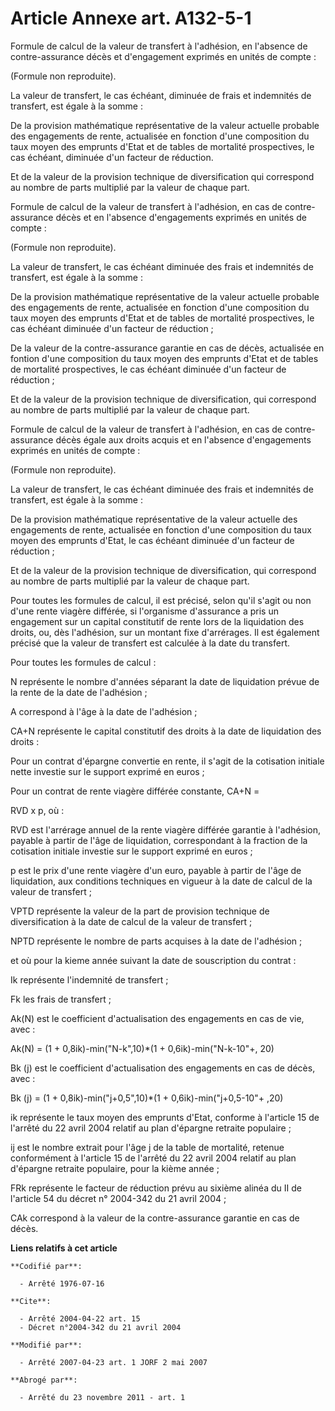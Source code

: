 # Article Annexe art. A132-5-1

Formule de calcul de la valeur de transfert à l'adhésion, en l'absence de contre-assurance décès et d'engagement exprimés en
unités de compte :

(Formule non reproduite).

La valeur de transfert, le cas échéant, diminuée de frais et indemnités de transfert, est égale à la somme :

De la provision mathématique représentative de la valeur actuelle probable des engagements de rente, actualisée en fonction
d'une composition du taux moyen des emprunts d'Etat et de tables de mortalité prospectives, le cas échéant, diminuée d'un
facteur de réduction.

Et de la valeur de la provision technique de diversification qui correspond au nombre de parts multiplié par la valeur de
chaque part.

Formule de calcul de la valeur de transfert à l'adhésion, en cas de contre-assurance décès et en l'absence d'engagements
exprimés en unités de compte :

(Formule non reproduite).

La valeur de transfert, le cas échéant diminuée des frais et indemnités de transfert, est égale à la somme :

De la provision mathématique représentative de la valeur actuelle probable des engagements de rente, actualisée en fonction
d'une composition du taux moyen des emprunts d'Etat et de tables de mortalité prospectives, le cas échéant diminuée d'un
facteur de réduction ;

De la valeur de la contre-assurance garantie en cas de décès, actualisée en fontion d'une composition du taux moyen des
emprunts d'Etat et de tables de mortalité prospectives, le cas échéant diminuée d'un facteur de réduction ;

Et de la valeur de la provision technique de diversification, qui correspond au nombre de parts multiplié par la valeur de
chaque part.

Formule de calcul de la valeur de transfert à l'adhésion, en cas de contre-assurance décès égale aux droits acquis et en
l'absence d'engagements exprimés en unités de compte :

(Formule non reproduite).

La valeur de transfert, le cas échéant diminuée des frais et indemnités de transfert, est égale à la somme :

De la provision mathématique représentative de la valeur actuelle des engagements de rente, actualisée en fonction d'une
composition du taux moyen des emprunts d'Etat, le cas échéant diminuée d'un facteur de réduction ;

Et de la valeur de la provision technique de diversification, qui correspond au nombre de parts multiplié par la valeur de
chaque part.

Pour toutes les formules de calcul, il est précisé, selon qu'il s'agit ou non d'une rente viagère différée, si l'organisme
d'assurance a pris un engagement sur un capital constitutif de rente lors de la liquidation des droits, ou, dès l'adhésion,
sur un montant fixe d'arrérages. Il est également précisé que la valeur de transfert est calculée à la date du transfert.

Pour toutes les formules de calcul :

N représente le nombre d'années séparant la date de liquidation prévue de la rente de la date de l'adhésion ;

A correspond à l'âge à la date de l'adhésion ;

CA+N représente le capital constitutif des droits à la date de liquidation des droits :

Pour un contrat d'épargne convertie en rente, il s'agit de la cotisation initiale nette investie sur le support exprimé en
euros ;

Pour un contrat de rente viagère différée constante, CA+N =

RVD x p, où :

RVD est l'arrérage annuel de la rente viagère différée garantie à l'adhésion, payable à partir de l'âge de liquidation,
correspondant à la fraction de la cotisation initiale investie sur le support exprimé en euros ;

p est le prix d'une rente viagère d'un euro, payable à partir de l'âge de liquidation, aux conditions techniques en vigueur à
la date de calcul de la valeur de transfert ;

VPTD représente la valeur de la part de provision technique de diversification à la date de calcul de la valeur de
transfert ;

NPTD représente le nombre de parts acquises à la date de l'adhésion ;

et où pour la kieme année suivant la date de souscription du contrat :

Ik représente l'indemnité de transfert ;

Fk les frais de transfert ;

Ak(N) est le coefficient d'actualisation des engagements en cas de vie, avec :

Ak(N) = (1 + 0,8ik)-min("N-k",10)*(1 + 0,6ik)-min("N-k-10"+, 20)

Bk (j) est le coefficient d'actualisation des engagements en cas de décès, avec :

Bk (j) = (1 + 0,8ik)-min("j+0,5",10)*(1 + 0,6ik)-min("j+0,5-10"+ ,20)

ik représente le taux moyen des emprunts d'Etat, conforme à l'article 15 de l'arrêté du 22 avril 2004 relatif au plan
d'épargne retraite populaire ;

ij est le nombre extrait pour l'âge j de la table de mortalité, retenue conformément à l'article 15 de l'arrêté du 22 avril
2004 relatif au plan d'épargne retraite populaire, pour la kième année ;

FRk représente le facteur de réduction prévu au sixième alinéa du II de l'article 54 du décret n° 2004-342 du 21 avril 2004 ;

CAk correspond à la valeur de la contre-assurance garantie en cas de décès.

**Liens relatifs à cet article**

	**Codifié par**:

	  - Arrêté 1976-07-16

	**Cite**:

	  - Arrêté 2004-04-22 art. 15
	  - Décret n°2004-342 du 21 avril 2004

	**Modifié par**:

	  - Arrêté 2007-04-23 art. 1 JORF 2 mai 2007

	**Abrogé par**:

	  - Arrêté du 23 novembre 2011 - art. 1
